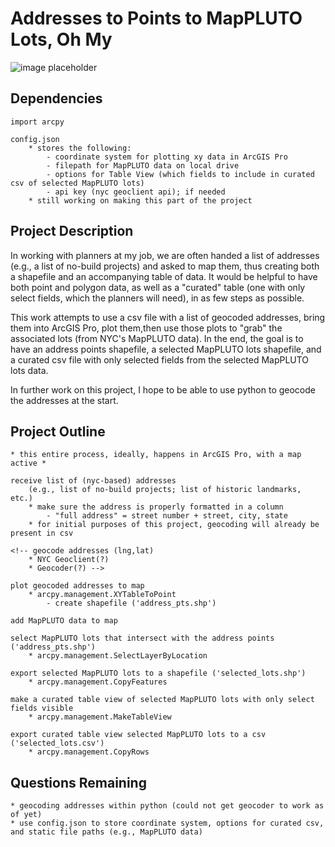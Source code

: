# Addresses to Points to MapPLUTO Lots, Oh My

![image placeholder](http://i.imgur.com/KCDPWhM.gif)

## Dependencies

	import arcpy

	config.json
		* stores the following:
			- coordinate system for plotting xy data in ArcGIS Pro
			- filepath for MapPLUTO data on local drive
			- options for Table View (which fields to include in curated csv of selected MapPLUTO lots)
			- api key (nyc geoclient api); if needed
		* still working on making this part of the project

## Project Description

In working with planners at my job, we are often handed a list of addresses (e.g., a list of no-build projects) and asked to map them, thus creating both a shapefile and an accompanying table of data. It would be helpful to have both point and polygon data, as well as a "curated" table (one with only select fields, which the planners will need), in as few steps as possible.

This work attempts to use a csv file with a list of geocoded addresses, bring them into ArcGIS Pro, plot them,then use those plots to "grab" the associated lots (from NYC's MapPLUTO data). In the end, the goal is to have an address points shapefile, a selected MapPLUTO lots shapefile, and a curated csv file with only selected fields from the selected MapPLUTO lots data.

In further work on this project, I hope to be able to use python to geocode the addresses at the start.

## Project Outline

	* this entire process, ideally, happens in ArcGIS Pro, with a map active *

	receive list of (nyc-based) addresses
		(e.g., list of no-build projects; list of historic landmarks, etc.)
		* make sure the address is properly formatted in a column
			- "full address" = street number + street, city, state
		* for initial purposes of this project, geocoding will already be present in csv

	<!-- geocode addresses (lng,lat)
		* NYC Geoclient(?)
		* Geocoder(?) -->

	plot geocoded addresses to map
		* arcpy.management.XYTableToPoint
			- create shapefile ('address_pts.shp')

	add MapPLUTO data to map

	select MapPLUTO lots that intersect with the address points ('address_pts.shp')
		* arcpy.management.SelectLayerByLocation

	export selected MapPLUTO lots to a shapefile ('selected_lots.shp')
		* arcpy.management.CopyFeatures

	make a curated table view of selected MapPLUTO lots with only select fields visible
		* arcpy.management.MakeTableView

	export curated table view selected MapPLUTO lots to a csv ('selected_lots.csv')
		* arcpy.management.CopyRows

## Questions Remaining

	* geocoding addresses within python (could not get geocoder to work as of yet)
	* use config.json to store coordinate system, options for curated csv, and static file paths (e.g., MapPLUTO data)

